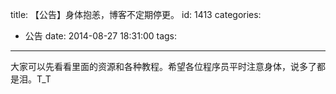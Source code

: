 title: 【公告】身体抱恙，博客不定期停更。
id: 1413
categories:
  - 公告
date: 2014-08-27 18:31:00
tags:
---

大家可以先看看里面的资源和各种教程。希望各位程序员平时注意身体，说多了都是泪。T_T